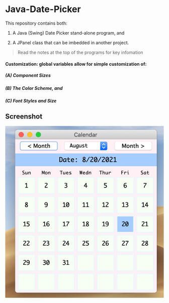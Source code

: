 # Java-Date-Picker
This repository contains both:

1. A Java (Swing) Date Picker stand-alone program, and 

2. A JPanel class that can be imbedded in another project. 

> Read the notes at the top of the programs for key infomation

#### Customization: global variables allow for simple customization of:
##### (A) Component Sizes
##### (B) The Color Scheme, and
##### (C) Font Styles and Size 

## Screenshot
![Overview](https://github.com/ShlomoStept/Java-Date-Picker/blob/main/Stand%20Along%20Date%20Picker%20Program/standalone.png)
